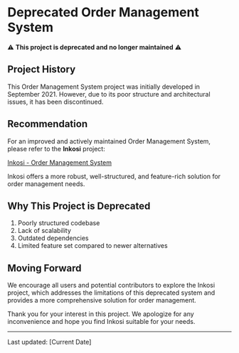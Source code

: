 # Deprecated Order Management System

⚠️ **This project is deprecated and no longer maintained** ⚠️

## Project History

This Order Management System project was initially developed in September 2021. However, due to its poor structure and architectural issues, it has been discontinued.

## Recommendation

For an improved and actively maintained Order Management System, please refer to the **Inkosi** project:

[Inkosi - Order Management System](https://github.com/mariodematteis/inkosi)

Inkosi offers a more robust, well-structured, and feature-rich solution for order management needs.

## Why This Project is Deprecated

1. Poorly structured codebase
2. Lack of scalability
3. Outdated dependencies
4. Limited feature set compared to newer alternatives

## Moving Forward

We encourage all users and potential contributors to explore the Inkosi project, which addresses the limitations of this deprecated system and provides a more comprehensive solution for order management.

Thank you for your interest in this project. We apologize for any inconvenience and hope you find Inkosi suitable for your needs.

---

Last updated: [Current Date]